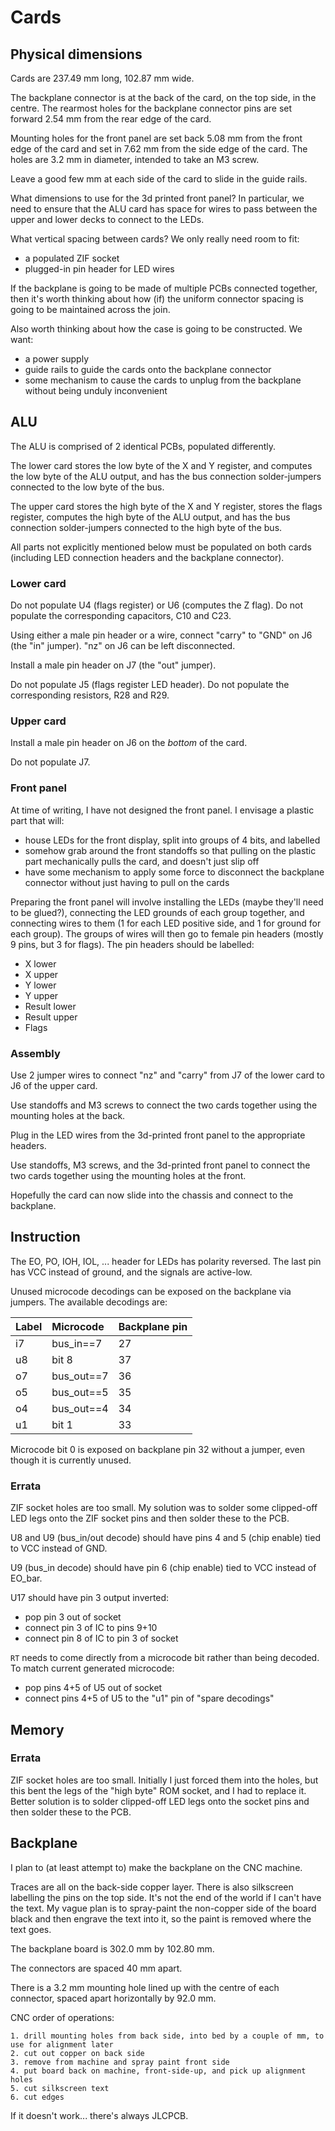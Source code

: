 # Cards

## Physical dimensions

Cards are 237.49 mm long, 102.87 mm wide.

The backplane connector is at the back of the card, on the top side, in the centre. The rearmost holes
for the backplane connector pins are set forward 2.54 mm from the rear edge of the card.

Mounting holes for the front panel are set back 5.08 mm from the front edge of the card and set in 7.62 mm
from the side edge of the card. The holes are 3.2 mm in diameter, intended to take an M3 screw.

Leave a good few mm at each side of the card to slide in the guide rails.

What dimensions to use for the 3d printed front panel? In particular, we need to ensure that the ALU card
has space for wires to pass between the upper and lower decks to connect to the LEDs.

What vertical spacing between cards? We only really need room to fit:

 * a populated ZIF socket
 * plugged-in pin header for LED wires

If the backplane is going to be made of multiple PCBs connected together, then it's worth thinking about
how (if) the uniform connector spacing is going to be maintained across the join.

Also worth thinking about how the case is going to be constructed. We want:

 * a power supply
 * guide rails to guide the cards onto the backplane connector
 * some mechanism to cause the cards to unplug from the backplane without being unduly inconvenient

## ALU

The ALU is comprised of 2 identical PCBs, populated differently.

The lower card stores the low byte of the X and Y register,
and computes the low byte of the ALU output, and has the bus connection solder-jumpers connected to the low byte of the bus.

The upper card stores the high byte of the X and Y register, stores the flags register, computes the high byte of the ALU output,
and has the bus connection solder-jumpers connected to the high byte of the bus.

All parts not explicitly mentioned below must be populated on both cards (including LED connection headers and the backplane connector).

### Lower card

Do not populate U4 (flags register) or U6 (computes the Z flag). Do not populate the corresponding capacitors, C10 and C23.

Using either a male pin header or a wire, connect "carry" to "GND" on J6 (the "in" jumper). "nz"
on J6 can be left disconnected.

Install a male pin header on J7 (the "out" jumper).

Do not populate J5 (flags register LED header). Do not populate the corresponding resistors, R28 and R29.

### Upper card

Install a male pin header on J6 on the *bottom* of the card.

Do not populate J7.

### Front panel

At time of writing, I have not designed the front panel. I envisage a plastic part that will:

 * house LEDs for the front display, split into groups of 4 bits, and labelled
 * somehow grab around the front standoffs so that pulling on the plastic part mechanically pulls
   the card, and doesn't just slip off
 * have some mechanism to apply some force to disconnect the backplane connector without just having
   to pull on the cards

Preparing the front panel will involve installing the LEDs (maybe they'll need to be glued?), connecting
the LED grounds of each group together, and connecting wires to them (1 for each LED positive side, and 1 for
ground for each group). The groups of wires will then go to female pin headers (mostly 9 pins, but 3 for flags).
The pin headers should be labelled:

 * X lower
 * X upper
 * Y lower
 * Y upper
 * Result lower
 * Result upper
 * Flags

### Assembly

Use 2 jumper wires to connect "nz" and "carry" from J7 of the lower card to J6 of the upper card.

Use standoffs and M3 screws to connect the two cards together using the mounting holes at the back.

Plug in the LED wires from the 3d-printed front panel to the appropriate headers.

Use standoffs, M3 screws, and the 3d-printed front panel to connect the two cards together using the
mounting holes at the front.

Hopefully the card can now slide into the chassis and connect to the backplane.

## Instruction

The EO, PO, IOH, IOL, ... header for LEDs has polarity reversed. The last pin has VCC instead of
ground, and the signals are active-low.

Unused microcode decodings can be exposed on the backplane via jumpers. The available decodings are:

| Label | Microcode | Backplane pin |
| :---- | :-------- | :------------ |
| i7    | bus_in==7 | 27 |
| u8    | bit 8     | 37 |
| o7    | bus_out==7 | 36 |
| o5    | bus_out==5 | 35 |
| o4    | bus_out==4 | 34 |
| u1    | bit 1      | 33 |

Microcode bit 0 is exposed on backplane pin 32 without a jumper, even though it is currently unused.

### Errata

ZIF socket holes are too small. My solution was to solder some clipped-off LED legs onto the ZIF socket
pins and then solder these to the PCB.

U8 and U9 (bus_in/out decode) should have pins 4 and 5 (chip enable) tied to VCC instead of GND.

U9 (bus_in decode) should have pin 6 (chip enable) tied to VCC instead of EO_bar.

U17 should have pin 3 output inverted:

 * pop pin 3 out of socket
 * connect pin 3 of IC to pins 9+10
 * connect pin 8 of IC to pin 3 of socket

`RT` needs to come directly from a microcode bit rather than being decoded. To match current generated microcode:

 * pop pins 4+5 of U5 out of socket
 * connect pins 4+5 of U5 to the "u1" pin of "spare decodings"

## Memory

### Errata

ZIF socket holes are too small. Initially I just forced them into the holes, but this bent the legs of the
"high byte" ROM socket, and I had to replace it. Better solution is to solder clipped-off LED legs onto the
socket pins and then solder these to the PCB.

## Backplane

I plan to (at least attempt to) make the backplane on the CNC machine.

Traces are all on the back-side copper layer. There is also silkscreen labelling the pins on the top side. It's not the
end of the world if I can't have the text. My vague plan is to spray-paint the non-copper side of the board black and then
engrave the text into it, so the paint is removed where the text goes.

The backplane board is 302.0 mm by 102.80 mm.

The connectors are spaced 40 mm apart.

There is a 3.2 mm mounting hole lined up with the centre of each connector, spaced apart horizontally by 92.0 mm.

CNC order of operations:

    1. drill mounting holes from back side, into bed by a couple of mm, to use for alignment later
    2. cut out copper on back side
    3. remove from machine and spray paint front side
    4. put board back on machine, front-side-up, and pick up alignment holes
    5. cut silkscreen text
    6. cut edges

If it doesn't work... there's always JLCPCB.
